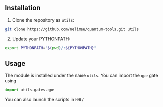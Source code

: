 ## Installation

 1. Clone the repository as `utils`:

 ```bash
 git clone https://github.com/nelimee/quantum-tools.git utils
 ```

 2. Update your PYTHONPATH:
 ```bash
 export PYTHONPATH="$(pwd)/:${PYTHONPATH}"
 ```

## Usage

 The module is installed under the name `utils`. You can import the `qpe` gate using
 ```python
 import utils.gates.qpe
 ```

 You can also launch the scripts in `HHL/`
